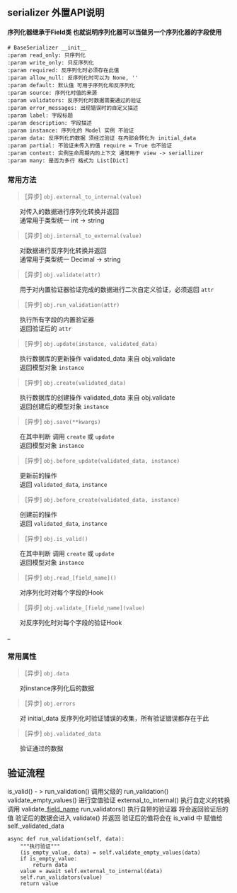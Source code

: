 ## serializer 外置API说明
#### 序列化器继承于Field类 也就说明序列化器可以当做另一个序列化器的字段使用 
```
# BaseSerializer __init__
:param read_only: 只序列化
:param write_only: 只反序列化
:param required: 反序列化时必须存在此值
:param allow_null: 反序列化时可以为 None, ''
:param default: 默认值 可用于序列化和反序列化
:param source: 序列化时值的来源
:param validators: 反序列化时数据需要通过的验证
:param error_messages: 出现错误时的自定义描述
:param label: 字段标题
:param description: 字段描述
:param instance: 序列化的 Model 实例 不验证
:param data: 反序列化的数据 须经过验证 在内部会转化为 initial_data 
:param partial: 不验证未传入的值 require = True 也不验证
:param context: 实例生命周期内的上下文 通常用于 view -> seriallizer
:param many: 是否为多行 格式为 List[Dict]
```

### 常用方法

> [异步] `obj.external_to_internal(value)`

&emsp;&emsp;对传入的数据进行序列化转换并返回<br>
&emsp;&emsp;通常用于类型统一  int -> string<br>

> [异步] `obj.internal_to_external(value)`

&emsp;&emsp;对数据进行反序列化转换并返回<br>
&emsp;&emsp;通常用于类型统一  Decimal -> string<br>

> [异步] `obj.validate(attr)`

&emsp;&emsp;用于对内置验证器验证完成的数据进行二次自定义验证，必须返回 `attr` <br>

> [异步] `obj.run_validation(attr)`

&emsp;&emsp;执行所有字段的内置验证器 <br>
&emsp;&emsp;返回验证后的 `attr` <br>

> [异步] `obj.update(instance, validated_data)`

&emsp;&emsp;执行数据库的更新操作 validated_data 来自 obj.validate <br>
&emsp;&emsp;返回模型对象 `instance` <br>

> [异步] `obj.create(validated_data)`

&emsp;&emsp;执行数据库的创建操作 validated_data 来自 obj.validate <br>
&emsp;&emsp;返回创建后的模型对象 `instance` <br>

> [异步] `obj.save(**kwargs)`

&emsp;&emsp;在其中判断 调用 `create` 或 `update` <br>
&emsp;&emsp;返回模型对象 `instance` <br>

> [异步] `obj.before_update(validated_data, instance)`

&emsp;&emsp;更新前的操作<br>
&emsp;&emsp;返回 `validated_data`, `instance` <br>

> [异步] `obj.before_create(validated_data, instance)`

&emsp;&emsp;创建前的操作<br>
&emsp;&emsp;返回 `validated_data`, `instance` <br>

> [异步] `obj.is_valid()`

&emsp;&emsp;在其中判断 调用 `create` 或 `update` <br>
&emsp;&emsp;返回模型对象 `instance` <br>

> [异步] `obj.read_[field_name]()`

&emsp;&emsp;对序列化时对每个字段的Hook<br>

> [异步] `obj.validate_[field_name](value)`

&emsp;&emsp;对反序列化时对每个字段的验证Hook<br>

_

### 常用属性

> [异步] `obj.data`

&emsp;&emsp;对instance序列化后的数据 <br>

> [异步] `obj.errors`

&emsp;&emsp;对 initial_data 反序列化时验证错误的收集，所有验证错误都存在于此  <br>

> [异步] `obj.validated_data`

&emsp;&emsp;验证通过的数据<br>


## 验证流程

is_valid() - > run_validation()
             调用父级的 run_validation()
                validate_empty_values() 进行空值验证
                external_to_internal() 执行自定义的转换
                    调用 validate_[field_name]()
                run_validators() 执行自带的验证器
             将会返回验证后的值
             验证后的数据会进入 validate() 并返回
             验证后的值将会在 is_valid 中 赋值给 self._validated_data                       
             
    async def run_validation(self, data):
        """执行验证"""
        (is_empty_value, data) = self.validate_empty_values(data)
        if is_empty_value:
            return data
        value = await self.external_to_internal(data)
        self.run_validators(value)
        return value
